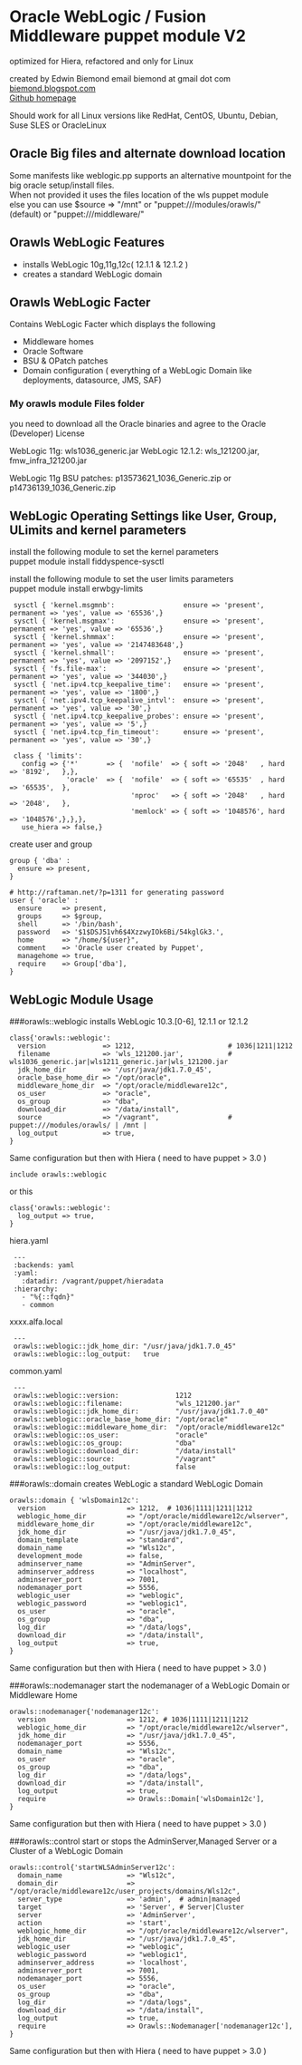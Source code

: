 Oracle WebLogic / Fusion Middleware puppet module V2
====================================================

optimized for Hiera, refactored and only for Linux

created by Edwin Biemond  email biemond at gmail dot com   
[biemond.blogspot.com](http://biemond.blogspot.com)    
[Github homepage](https://github.com/biemond/biemond-orawls)  

Should work for all Linux versions like RedHat, CentOS, Ubuntu, Debian, Suse SLES or OracleLinux 


Oracle Big files and alternate download location
------------------------------------------------
Some manifests like weblogic.pp supports an alternative mountpoint for the big oracle setup/install files.  
When not provided it uses the files location of the wls puppet module  
else you can use $source => "/mnt" or "puppet:///modules/orawls/" (default) or  "puppet:///middleware/" 

Orawls WebLogic Features
------------------------
- installs WebLogic 10g,11g,12c( 12.1.1 & 12.1.2 )
- creates a standard WebLogic domain


Orawls WebLogic Facter
----------------------

Contains WebLogic Facter which displays the following
- Middleware homes
- Oracle Software
- BSU & OPatch patches
- Domain configuration ( everything of a WebLogic Domain like deployments, datasource, JMS, SAF)


### My orawls module Files folder  
you need to download all the Oracle binaries and agree to the Oracle (Developer) License

WebLogic 11g: wls1036_generic.jar
WebLogic 12.1.2: wls_121200.jar, fmw_infra_121200.jar  

WebLogic 11g BSU patches: p13573621_1036_Generic.zip or p14736139_1036_Generic.zip  


WebLogic Operating Settings like User, Group, ULimits and kernel parameters
---------------------------------------------------------------------------

install the following module to set the kernel parameters  
puppet module install fiddyspence-sysctl  

install the following module to set the user limits parameters  
puppet module install erwbgy-limits  

     sysctl { 'kernel.msgmnb':                 ensure => 'present', permanent => 'yes', value => '65536',}
     sysctl { 'kernel.msgmax':                 ensure => 'present', permanent => 'yes', value => '65536',}
     sysctl { 'kernel.shmmax':                 ensure => 'present', permanent => 'yes', value => '2147483648',}
     sysctl { 'kernel.shmall':                 ensure => 'present', permanent => 'yes', value => '2097152',}
     sysctl { 'fs.file-max':                   ensure => 'present', permanent => 'yes', value => '344030',}
     sysctl { 'net.ipv4.tcp_keepalive_time':   ensure => 'present', permanent => 'yes', value => '1800',}
     sysctl { 'net.ipv4.tcp_keepalive_intvl':  ensure => 'present', permanent => 'yes', value => '30',}
     sysctl { 'net.ipv4.tcp_keepalive_probes': ensure => 'present', permanent => 'yes', value => '5',}
     sysctl { 'net.ipv4.tcp_fin_timeout':      ensure => 'present', permanent => 'yes', value => '30',}
   
     class { 'limits':
       config => {'*'       => {  'nofile'  => { soft => '2048'   , hard => '8192',   },},
                  'oracle'  => {  'nofile'  => { soft => '65535'  , hard => '65535',  },
                                  'nproc'   => { soft => '2048'   , hard => '2048',   },
                                  'memlock' => { soft => '1048576', hard => '1048576',},},},
       use_hiera => false,}


create user and group


    group { 'dba' :
      ensure => present,
    }
    
    # http://raftaman.net/?p=1311 for generating password
    user { 'oracle' :
      ensure     => present,
      groups     => $group,
      shell      => '/bin/bash',
      password   => '$1$DSJ51vh6$4XzzwyIOk6Bi/54kglGk3.',
      home       => "/home/${user}",
      comment    => 'Oracle user created by Puppet',
      managehome => true,
      require    => Group['dba'],
    }


WebLogic Module Usage
---------------------

###orawls::weblogic
installs WebLogic 10.3.[0-6], 12.1.1 or 12.1.2  


    class{'orawls::weblogic':                             
      version              => 1212,                       # 1036|1211|1212
      filename             => 'wls_121200.jar',           # wls1036_generic.jar|wls1211_generic.jar|wls_121200.jar
      jdk_home_dir         => '/usr/java/jdk1.7.0_45',    
      oracle_base_home_dir => "/opt/oracle",              
      middleware_home_dir  => "/opt/oracle/middleware12c",
      os_user              => "oracle",                   
      os_group             => "dba",                      
      download_dir         => "/data/install",            
      source               => "/vagrant",                 # puppet:///modules/orawls/ | /mnt |
      log_output           => true,                      
    }


Same configuration but then with Hiera ( need to have puppet > 3.0 )    


    include orawls::weblogic

or this


    class{'orawls::weblogic':
      log_output => true,
    }


hiera.yaml

     ---
     :backends: yaml
     :yaml:
       :datadir: /vagrant/puppet/hieradata
     :hierarchy:
       - "%{::fqdn}"
       - common


xxxx.alfa.local

     ---
     orawls::weblogic::jdk_home_dir: "/usr/java/jdk1.7.0_45"
     orawls::weblogic::log_output:   true


common.yaml

     ---
     orawls::weblogic::version:              1212
     orawls::weblogic::filename:             "wls_121200.jar"
     orawls::weblogic::jdk_home_dir:         "/usr/java/jdk1.7.0_40"
     orawls::weblogic::oracle_base_home_dir: "/opt/oracle"
     orawls::weblogic::middleware_home_dir:  "/opt/oracle/middleware12c"
     orawls::weblogic::os_user:              "oracle"
     orawls::weblogic::os_group:             "dba"
     orawls::weblogic::download_dir:         "/data/install"
     orawls::weblogic::source:               "/vagrant"
     orawls::weblogic::log_output:           false
     

###orawls::domain 
creates WebLogic a standard WebLogic Domain

    orawls::domain { 'wlsDomain12c':
      version                    => 1212,  # 1036|1111|1211|1212
      weblogic_home_dir          => "/opt/oracle/middleware12c/wlserver",
      middleware_home_dir        => "/opt/oracle/middleware12c",
      jdk_home_dir               => "/usr/java/jdk1.7.0_45",
      domain_template            => "standard",
      domain_name                => "Wls12c",
      development_mode           => false,
      adminserver_name           => "AdminServer",
      adminserver_address        => "localhost",
      adminserver_port           => 7001,
      nodemanager_port           => 5556,
      weblogic_user              => "weblogic",
      weblogic_password          => "weblogic1",
      os_user                    => "oracle",
      os_group                   => "dba",
      log_dir                    => "/data/logs",
      download_dir               => "/data/install",
      log_output                 => true,
    }                             


Same configuration but then with Hiera ( need to have puppet > 3.0 )    


###orawls::nodemanager 
start the nodemanager of a WebLogic Domain or Middleware Home

    orawls::nodemanager{'nodemanager12c':
      version                    => 1212, # 1036|1111|1211|1212
      weblogic_home_dir          => "/opt/oracle/middleware12c/wlserver",
      jdk_home_dir               => "/usr/java/jdk1.7.0_45",
      nodemanager_port           => 5556,
      domain_name                => "Wls12c",     
      os_user                    => "oracle",
      os_group                   => "dba",
      log_dir                    => "/data/logs",
      download_dir               => "/data/install",
      log_output                 => true,
      require                    => Orawls::Domain['wlsDomain12c'],
    }  
  

Same configuration but then with Hiera ( need to have puppet > 3.0 )    


###orawls::control 
start or stops the AdminServer,Managed Server or a Cluster of a WebLogic Domain

    orawls::control{'startWLSAdminServer12c':
      domain_name                => "Wls12c",
      domain_dir                 => "/opt/oracle/middleware12c/user_projects/domains/Wls12c",
      server_type                => 'admin',  # admin|managed
      target                     => 'Server', # Server|Cluster
      server                     => 'AdminServer',
      action                     => 'start',
      weblogic_home_dir          => "/opt/oracle/middleware12c/wlserver",
      jdk_home_dir               => "/usr/java/jdk1.7.0_45",
      weblogic_user              => "weblogic",
      weblogic_password          => "weblogic1",
      adminserver_address        => 'localhost',
      adminserver_port           => 7001,
      nodemanager_port           => 5556,
      os_user                    => "oracle",
      os_group                   => "dba",
      log_dir                    => "/data/logs",
      download_dir               => "/data/install",
      log_output                 => true,
      require                    => Orawls::Nodemanager['nodemanager12c'],
    }


Same configuration but then with Hiera ( need to have puppet > 3.0 )    
 